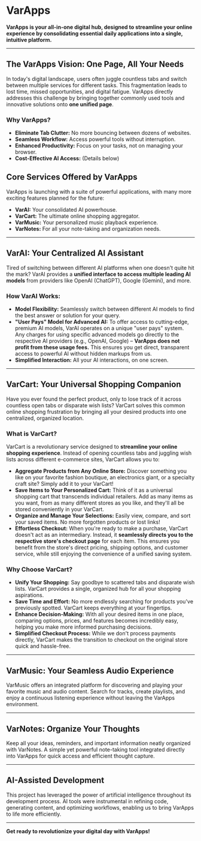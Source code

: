 # VarApps

**VarApps is your all-in-one digital hub, designed to streamline your online experience by consolidating essential daily applications into a single, intuitive platform.**

---

## The VarApps Vision: One Page, All Your Needs

In today's digital landscape, users often juggle countless tabs and switch between multiple services for different tasks. This fragmentation leads to lost time, missed opportunities, and digital fatigue. VarApps directly addresses this challenge by bringing together commonly used tools and innovative solutions onto **one unified page**.

### Why VarApps?

* **Eliminate Tab Clutter:** No more bouncing between dozens of websites.
* **Seamless Workflow:** Access powerful tools without interruption.
* **Enhanced Productivity:** Focus on your tasks, not on managing your browser.
* **Cost-Effective AI Access:** (Details below)

## Core Services Offered by VarApps

VarApps is launching with a suite of powerful applications, with many more exciting features planned for the future:

* **VarAI:** Your consolidated AI powerhouse.
* **VarCart:** The ultimate online shopping aggregator.
* **VarMusic:** Your personalized music playback experience.
* **VarNotes:** For all your note-taking and organization needs.

---

## VarAI: Your Centralized AI Assistant

Tired of switching between different AI platforms when one doesn't quite hit the mark? VarAI provides a **unified interface to access multiple leading AI models** from providers like OpenAI (ChatGPT), Google (Gemini), and more.

### How VarAI Works:

* **Model Flexibility:** Seamlessly switch between different AI models to find the best answer or solution for your query.
* **"User Pays" Model for Advanced AI:** To offer access to cutting-edge, premium AI models, VarAI operates on a unique "user pays" system. Any charges for using specific advanced models go directly to the respective AI providers (e.g., OpenAI, Google) – **VarApps does not profit from these usage fees.** This ensures you get direct, transparent access to powerful AI without hidden markups from us.
* **Simplified Interaction:** All your AI interactions, on one screen.

---

## VarCart: Your Universal Shopping Companion

Have you ever found the perfect product, only to lose track of it across countless open tabs or disparate wish lists? VarCart solves this common online shopping frustration by bringing all your desired products into one centralized, organized location.

### What is VarCart?

VarCart is a revolutionary service designed to **streamline your online shopping experience**. Instead of opening countless tabs and juggling wish lists across different e-commerce sites, VarCart allows you to:

* **Aggregate Products from Any Online Store:** Discover something you like on your favorite fashion boutique, an electronics giant, or a specialty craft site? Simply add it to your VarCart!
* **Save Items to Your Personalized Cart:** Think of it as a universal shopping cart that transcends individual retailers. Add as many items as you want, from as many different stores as you like, and they'll all be stored conveniently in your VarCart.
* **Organize and Manage Your Selections:** Easily view, compare, and sort your saved items. No more forgotten products or lost links!
* **Effortless Checkout:** When you're ready to make a purchase, VarCart doesn't act as an intermediary. Instead, it **seamlessly directs you to the respective store's checkout page** for each item. This ensures you benefit from the store's direct pricing, shipping options, and customer service, while still enjoying the convenience of a unified saving system.

### Why Choose VarCart?

* **Unify Your Shopping:** Say goodbye to scattered tabs and disparate wish lists. VarCart provides a single, organized hub for all your shopping aspirations.
* **Save Time and Effort:** No more endlessly searching for products you've previously spotted. VarCart keeps everything at your fingertips.
* **Enhance Decision-Making:** With all your desired items in one place, comparing options, prices, and features becomes incredibly easy, helping you make more informed purchasing decisions.
* **Simplified Checkout Process:** While we don't process payments directly, VarCart makes the transition to checkout on the original store quick and hassle-free.

---

## VarMusic: Your Seamless Audio Experience

VarMusic offers an integrated platform for discovering and playing your favorite music and audio content. Search for tracks, create playlists, and enjoy a continuous listening experience without leaving the VarApps environment.

---

## VarNotes: Organize Your Thoughts

Keep all your ideas, reminders, and important information neatly organized with VarNotes. A simple yet powerful note-taking tool integrated directly into VarApps for quick access and efficient thought capture.

---

## AI-Assisted Development

This project has leveraged the power of artificial intelligence throughout its development process. AI tools were instrumental in refining code, generating content, and optimizing workflows, enabling us to bring VarApps to life more efficiently.

---

**Get ready to revolutionize your digital day with VarApps!**